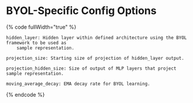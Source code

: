 # BYOL-Specific Config Options

{% code fullWidth="true" %}
```
hidden_layer: Hidden layer within defined architecture using the BYOL framework to be used as
    sample representation.
    
projection_size: Starting size of projection of hidden_layer output.

projection_hidden_size: Size of output of MLP layers that project sample representation.

moving_average_decay: EMA decay rate for BYOL learning.
```
{% endcode %}
